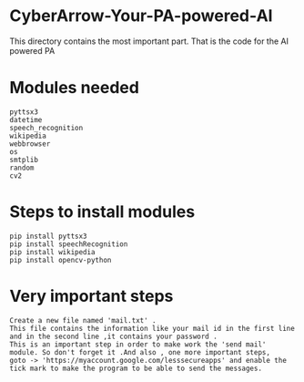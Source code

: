 # CyberArrow-Your-PA-powered-AI
This directory contains the most important part. That is the code for the AI powered PA
# Modules needed
    pyttsx3
    datetime
    speech_recognition
    wikipedia
    webbrowser
    os
    smtplib
    random
    cv2
# Steps to install modules

    pip install pyttsx3
    pip install speechRecognition
    pip install wikipedia
    pip install opencv-python
# Very important steps
    Create a new file named 'mail.txt' . 
    This file contains the information like your mail id in the first line and in the second line ,it contains your password .
    This is an important step in order to make work the 'send mail' module. So don't forget it .And also , one more important steps, 
    goto -> 'https://myaccount.google.com/lesssecureapps' and enable the tick mark to make the program to be able to send the messages.
 
